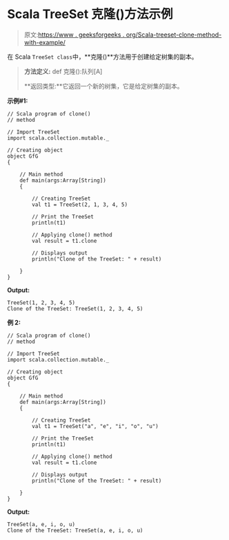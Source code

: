 # Scala TreeSet 克隆()方法示例

> 原文:[https://www . geeksforgeeks . org/Scala-treeset-clone-method-with-example/](https://www.geeksforgeeks.org/scala-treeset-clone-method-with-example/)

在 Scala `TreeSet class`中，**克隆()**方法用于创建给定树集的副本。

> **方法定义:** def 克隆():队列[A]
> 
> **返回类型:**它返回一个新的树集，它是给定树集的副本。

**示例#1:**

```
// Scala program of clone() 
// method 

// Import TreeSet
import scala.collection.mutable._

// Creating object 
object GfG 
{ 

    // Main method 
    def main(args:Array[String]) 
    { 

        // Creating TreeSet
        val t1 = TreeSet(2, 1, 3, 4, 5) 

        // Print the TreeSet
        println(t1) 

        // Applying clone() method  
        val result = t1.clone

        // Displays output 
        println("Clone of the TreeSet: " + result)

    } 
} 
```

**Output:**

```
TreeSet(1, 2, 3, 4, 5)
Clone of the TreeSet: TreeSet(1, 2, 3, 4, 5)

```

**例 2:**

```
// Scala program of clone() 
// method 

// Import TreeSet
import scala.collection.mutable._

// Creating object 
object GfG 
{ 

    // Main method 
    def main(args:Array[String]) 
    { 

        // Creating TreeSet
        val t1 = TreeSet("a", "e", "i", "o", "u") 

        // Print the TreeSet
        println(t1) 

        // Applying clone() method  
        val result = t1.clone

        // Displays output 
        println("Clone of the TreeSet: " + result)

    } 
} 
```

**Output:**

```
TreeSet(a, e, i, o, u)
Clone of the TreeSet: TreeSet(a, e, i, o, u)

```